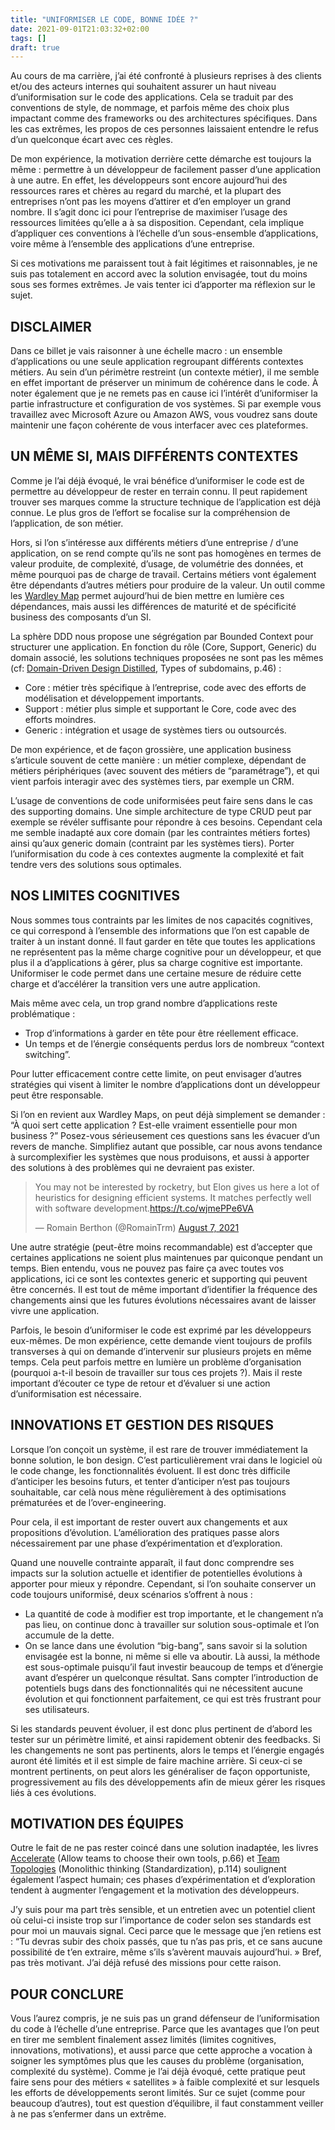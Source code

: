 ```yaml
---
title: "UNIFORMISER LE CODE, BONNE IDÉE ?"
date: 2021-09-01T21:03:32+02:00
tags: []
draft: true
---
```


Au cours de ma carrière, j’ai été confronté à plusieurs reprises à des clients et/ou des acteurs internes qui souhaitent assurer un haut niveau d’uniformisation sur le code des applications. Cela se traduit par des conventions de style, de nommage, et parfois même des choix plus impactant comme des frameworks ou des architectures spécifiques. Dans les cas extrêmes, les propos de ces personnes laissaient entendre le refus d’un quelconque écart avec ces règles.

De mon expérience, la motivation derrière cette démarche est toujours la même : permettre à un développeur de facilement passer d’une application à une autre. En effet, les développeurs sont encore aujourd’hui des ressources rares et chères au regard du marché, et la plupart des entreprises n’ont pas les moyens d’attirer et d’en employer un grand nombre. Il s’agit donc ici pour l’entreprise de maximiser l’usage des ressources limitées qu’elle a à sa disposition. Cependant, cela implique d’appliquer ces conventions à l’échelle d’un sous-ensemble d’applications, voire même à l’ensemble des applications d’une entreprise.

Si ces motivations me paraissent tout à fait légitimes et raisonnables, je ne suis pas totalement en accord avec la solution envisagée, tout du moins sous ses formes extrêmes. Je vais tenter ici d’apporter ma réflexion sur le sujet.

## DISCLAIMER

Dans ce billet je vais raisonner à une échelle macro : un ensemble d’applications ou une seule application regroupant différents contextes métiers. Au sein d’un périmètre restreint (un contexte métier), il me semble en effet important de préserver un minimum de cohérence dans le code. À noter également que je ne remets pas en cause ici l’intérêt d’uniformiser la partie infrastructure et configuration de vos systèmes. Si par exemple vous travaillez avec Microsoft Azure ou Amazon AWS, vous voudrez sans doute maintenir une façon cohérente de vous interfacer avec ces plateformes.

## UN MÊME SI, MAIS DIFFÉRENTS CONTEXTES

Comme je l’ai déjà évoqué, le vrai bénéfice d’uniformiser le code est de permettre au développeur de rester en terrain connu. Il peut rapidement trouver ses marques comme la structure technique de l’application est déjà connue. Le plus gros de l’effort se focalise sur la compréhension de l’application, de son métier.

Hors, si l’on s’intéresse aux différents métiers d’une entreprise / d’une application, on se rend compte qu’ils ne sont pas homogènes en termes de valeur produite, de complexité, d’usage, de volumétrie des données, et même pourquoi pas de charge de travail. Certains métiers vont également être dépendants d’autres métiers pour produire de la valeur. Un outil comme les [Wardley Map](https://learnwardleymapping.com/) permet aujourd’hui de bien mettre en lumière ces dépendances, mais aussi les différences de maturité et de spécificité business des composants d’un SI.

La sphère DDD nous propose une ségrégation par Bounded Context pour structurer une application. En fonction du rôle (Core, Support, Generic) du domain associé, les solutions techniques proposées ne sont pas les mêmes (cf: [Domain-Driven Design Distilled](https://www.goodreads.com/book/show/28602719-domain-driven-design-distilled), Types of subdomains, p.46) :

- Core : métier très spécifique à l’entreprise, code avec des efforts de modélisation et développement importants.
- Support : métier plus simple et supportant le Core, code avec des efforts moindres.
- Generic : intégration et usage de systèmes tiers ou outsourcés.

De mon expérience, et de façon grossière, une application business s’articule souvent de cette manière : un métier complexe, dépendant de métiers périphériques (avec souvent des métiers de “paramétrage”), et qui vient parfois interagir avec des systèmes tiers, par exemple un CRM.

L’usage de conventions de code uniformisées peut faire sens dans le cas des supporting domains. Une simple architecture de type CRUD peut par exemple se révéler suffisante pour répondre à ces besoins. Cependant cela me semble inadapté aux core domain (par les contraintes métiers fortes) ainsi qu’aux generic domain (contraint par les systèmes tiers). Porter l’uniformisation du code à ces contextes augmente la complexité et fait tendre vers des solutions sous optimales.

## NOS LIMITES COGNITIVES

Nous sommes tous contraints par les limites de nos capacités cognitives, ce qui correspond à l’ensemble des informations que l’on est capable de traiter à un instant donné. Il faut garder en tête que toutes les applications ne représentent pas la même charge cognitive pour un développeur, et que plus il a d’applications à gérer, plus sa charge cognitive est importante. Uniformiser le code permet dans une certaine mesure de réduire cette charge et d’accélérer la transition vers une autre application.

Mais même avec cela, un trop grand nombre d’applications reste problématique :

- Trop d’informations à garder en tête pour être réellement efficace.
- Un temps et de l’énergie conséquents perdus lors de nombreux “context switching”.

Pour lutter efficacement contre cette limite, on peut envisager d’autres stratégies qui visent à limiter le nombre d’applications dont un développeur peut être responsable.

Si l’on en revient aux Wardley Maps, on peut déjà simplement se demander : “À quoi sert cette application ? Est-elle vraiment essentielle pour mon business ?” Posez-vous sérieusement ces questions sans les évacuer d’un revers de manche. Simplifiez autant que possible, car nous avons tendance à surcomplexifier les systèmes que nous produisons, et aussi à apporter des solutions à des problèmes qui ne devraient pas exister.

<blockquote class="twitter-tweet"><p lang="en" dir="ltr">You may not be interested by rocketry, but Elon gives us here a lot of heuristics for designing efficient systems. It matches perfectly well with software development.<a href="https://t.co/wjmePPe6VA">https://t.co/wjmePPe6VA</a></p>&mdash; Romain Berthon (@RomainTrm) <a href="https://twitter.com/RomainTrm/status/1424013279479877635?ref_src=twsrc%5Etfw">August 7, 2021</a></blockquote> <script async src="https://platform.twitter.com/widgets.js" charset="utf-8"></script>

Une autre stratégie (peut-être moins recommandable) est d’accepter que certaines applications ne soient plus maintenues par quiconque pendant un temps. Bien entendu, vous ne pouvez pas faire ça avec toutes vos applications, ici ce sont les contextes generic et supporting qui peuvent être concernés. Il est tout de même important d’identifier la fréquence des changements ainsi que les futures évolutions nécessaires avant de laisser vivre une application.

Parfois, le besoin d’uniformiser le code est exprimé par les développeurs eux-mêmes. De mon expérience, cette demande vient toujours de profils transverses à qui on demande d’intervenir sur plusieurs projets en même temps. Cela peut parfois mettre en lumière un problème d’organisation (pourquoi a-t-il besoin de travailler sur tous ces projets ?). Mais il reste important d’écouter ce type de retour et d’évaluer si une action d’uniformisation est nécessaire.

## INNOVATIONS ET GESTION DES RISQUES

Lorsque l’on conçoit un système, il est rare de trouver immédiatement la bonne solution, le bon design. C’est particulièrement vrai dans le logiciel où le code change, les fonctionnalités évoluent. Il est donc très difficile d’anticiper les besoins futurs, et tenter d’anticiper n’est pas toujours souhaitable, car celà nous mène régulièrement à des optimisations prématurées et de l’over-engineering.

Pour cela, il est important de rester ouvert aux changements et aux propositions d’évolution. L’amélioration des pratiques passe alors nécessairement par une phase d’expérimentation et d’exploration.

Quand une nouvelle contrainte apparaît, il faut donc comprendre ses impacts sur la solution actuelle et identifier de potentielles évolutions à apporter pour mieux y répondre. Cependant, si l’on souhaite conserver un code toujours uniformisé, deux scénarios s’offrent à nous :

- La quantité de code à modifier est trop importante, et le changement n’a pas lieu, on continue donc à travailler sur solution sous-optimale et l’on accumule de la dette.
- On se lance dans une évolution “big-bang”, sans savoir si la solution envisagée est la bonne, ni même si elle va aboutir. Là aussi, la méthode est sous-optimale puisqu’il faut investir beaucoup de temps et d’énergie avant d’espérer un quelconque résultat. Sans compter l’introduction de potentiels bugs dans des fonctionnalités qui ne nécessitent aucune évolution et qui fonctionnent parfaitement, ce qui est très frustrant pour ses utilisateurs.

Si les standards peuvent évoluer, il est donc plus pertinent de d’abord les tester sur un périmètre limité, et ainsi rapidement obtenir des feedbacks. Si les changements ne sont pas pertinents, alors le temps et l’énergie engagés auront été limités et il est simple de faire machine arrière. Si ceux-ci se montrent pertinents, on peut alors les généraliser de façon opportuniste, progressivement au fils des développements afin de mieux gérer les risques liés à ces évolutions.

## MOTIVATION DES ÉQUIPES

Outre le fait de ne pas rester coincé dans une solution inadaptée, les livres [Accelerate](https://itrevolution.com/product/accelerate/) (Allow teams to choose their own tools, p.66) et [Team Topologies](https://teamtopologies.com/book) (Monolithic thinking (Standardization), p.114) soulignent également l’aspect humain; ces phases d’expérimentation et d’exploration tendent à augmenter l’engagement et la motivation des développeurs.

J’y suis pour ma part très sensible, et un entretien avec un potentiel client où celui-ci insiste trop sur l’importance de coder selon ses standards est pour moi un mauvais signal. Ceci parce que le message que j’en retiens est : “Tu devras subir des choix passés, que tu n’as pas pris, et ce sans aucune possibilité de t’en extraire, même s’ils s’avèrent mauvais aujourd’hui. » Bref, pas très motivant. J’ai déjà refusé des missions pour cette raison.

## POUR CONCLURE

Vous l’aurez compris, je ne suis pas un grand défenseur de l’uniformisation du code à l’échelle d’une entreprise. Parce que les avantages que l’on peut en tirer me semblent finalement assez limités (limites cognitives, innovations, motivations), et aussi parce que cette approche a vocation à soigner les symptômes plus que les causes du problème (organisation, complexité du système). Comme je l’ai déjà évoqué, cette pratique peut faire sens pour des métiers « satellites » à faible complexité et sur lesquels les efforts de développements seront limités. Sur ce sujet (comme pour beaucoup d’autres), tout est question d’équilibre, il faut constamment veiller à ne pas s’enfermer dans un extrême.
